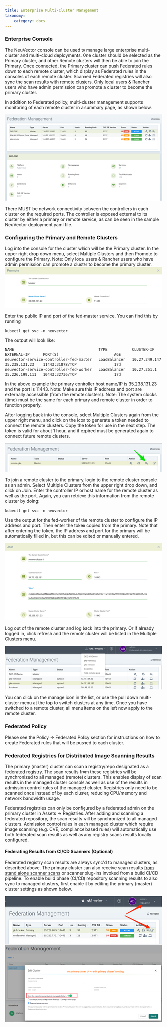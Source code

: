 ```yaml
---
title: Enterprise Multi-Cluster Management
taxonomy:
    category: docs
---
```


### Enterprise Console
The NeuVector console can be used to manage large enterprise multi-cluster and multi-cloud deployments. One cluster should be selected as the Primary cluster, and other Remote clusters will then be able to join the Primary. Once connected, the Primary cluster can push Federated rules down to each remote cluster, which display as Federated rules in the consoles of each remote cluster. Scanned Federated registries will also sync the scan results with remote clusters. Only local users & Rancher users who have admin permission can promote a cluster to become the primary cluster.

In addition to Federated policy, multi-cluster management supports monitoring of each remote cluster in a summary page, as shown below.

![Summary](multicluster_summary.png)

There MUST be network connectivity between the controllers in each cluster on the required ports. The controller is exposed external to its cluster by either a primary or remote service, as can be seen in the sample NeuVector deployment yaml file.


### Configuring the Primary and Remote Clusters

Log into the console for the cluster which will be the Primary cluster. In the upper right drop down menu, select Multiple Clusters and then Promote to configure the Primary. Note: Only local users & Rancher users who have admin permission can promote a cluster to become the primary cluster.
![MasterConfig](master1.png)

Enter the public IP and port of the fed-master service. You can find this by running
```
kubectl get svc -n neuvector
```
The output will look like:
```
NAME                                      TYPE           CLUSTER-IP      EXTERNAL-IP      PORT(S)                         AGE
neuvector-service-controller-fed-master   LoadBalancer   10.27.249.147   35.238.131.23    11443:31878/TCP                 17d
neuvector-service-controller-fed-worker   LoadBalancer   10.27.251.1     35.226.199.111   10443:32736/TCP                 17d
```

In the above example the primary controller host name/IP is 35.238.131.23 and the port is 11443. Note: Make sure this IP address and port are externally accessible (from the remote clusters). Note: The system clocks (time) must be the same for each primary and remote cluster in order to function properly.

After logging back into the console, select Multiple Clusters again from the upper right menu, and click on the icon to generate a token needed to connect the remote clusters. Copy the token for use in the next step. The token is valid for about 1 hour, and if expired must be generated again to connect future remote clusters.

![Token](master_token.png)

To join a remote cluster to the primary, login to the remote cluster console as an admin. Select Multiple Clusters from the upper right drop down, and click on Join. Enter the controller IP or host name for the remote cluster as well as the port. Again, you can retrieve this information from the remote cluster by doing:
```
kubectl get svc -n neuvector
```
Use the output for the fed-worker of the remote cluster to configure the IP address and port. Then enter the token copied from the primary. Note that after entering the token, the IP address and port for the primary will be automatically filled in, but this can be edited or manually entered.

![JoinRemote](join_remote.png)

Log out of the remote cluster and log back into the primary. Or if already logged in, click refresh and the remote cluster will be listed in the Multiple Clusters menu.

![FedMaster](fed_master_list.png)

You can click on the manage icon in the list, or use the pull down multi-cluster menu at the top to switch clusters at any time. Once you have switched to a remote cluster, all menu items on the left now apply to the remote cluster. 

### Federated Policy

Please see the Policy -> Federated Policy section for instructions on how to create Federated rules that will be pushed to each cluster.

### Federated Registries for Distributed Image Scanning Results
The primary (master) cluster can scan a registry/repo designated as a federated registry. The scan results from these registries will be synchronized to all managed (remote) clusters. This enables display of scan results in the managed cluster console as well as use of the results in admission control rules of the managed cluster. Registries only need to be scanned once instead of by each cluster, reducing CPU/memory and network bandwidth usage. 

Federated registries can only be configured by a federated admin on the primary cluster in Assets -> Registries. After adding and scanning a federated repository, the scan results will be synchronized to all managed clusters. Admission control rules in each managed cluster which require image scanning (e.g. CVE, compliance based rules) will automatically use both federated scan results as well as any registry scans results locally configured.

#### Federating Results from CI/CD Scanners (Optional)

Federated registry scan results are always sync'd to managed clusters, as described above. The primary cluster can also receive scan results [from stand alone scanner scans](/scanning/scanners#standalone-scanner-for-local-scanning) or scanner plug-ins invoked from a build CI/CD pipeline. To enable build phase (CI/CD) repository scanning results to also sync to managed clusters, first enable it by editing the primary (master) cluster settings as shown below.

![master_settings](fed_primary_config.png)
![fed_sync](fed_reg_sync.png)

